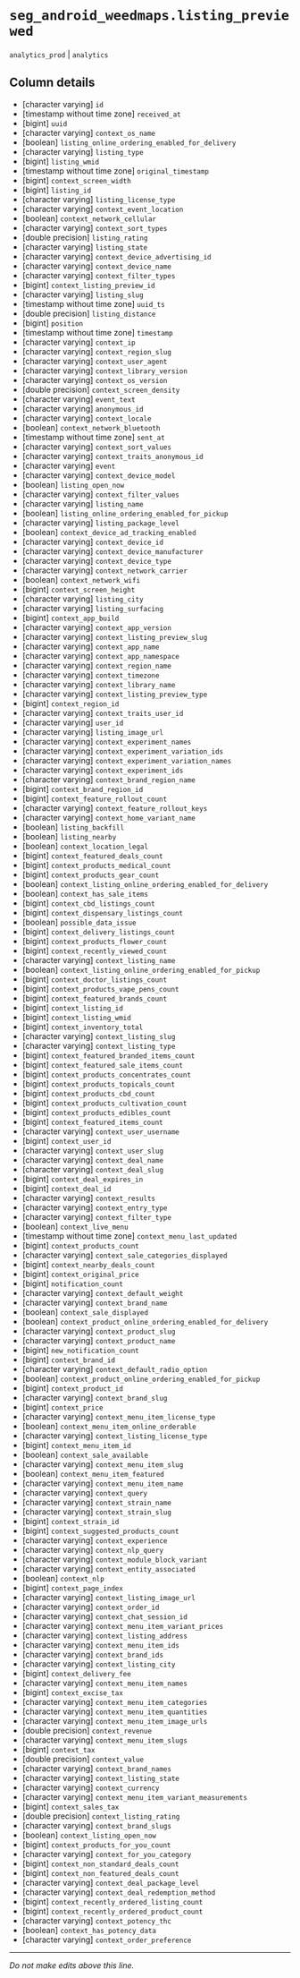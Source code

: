 # `seg_android_weedmaps.listing_previewed`
`analytics_prod` | `analytics`

## Column details
* [character varying] `id`
* [timestamp without time zone] `received_at`
* [bigint]    `uuid`
* [character varying] `context_os_name`
* [boolean]   `listing_online_ordering_enabled_for_delivery`
* [character varying] `listing_type`
* [bigint]    `listing_wmid`
* [timestamp without time zone] `original_timestamp`
* [bigint]    `context_screen_width`
* [bigint]    `listing_id`
* [character varying] `listing_license_type`
* [character varying] `context_event_location`
* [boolean]   `context_network_cellular`
* [character varying] `context_sort_types`
* [double precision] `listing_rating`
* [character varying] `listing_state`
* [character varying] `context_device_advertising_id`
* [character varying] `context_device_name`
* [character varying] `context_filter_types`
* [bigint]    `context_listing_preview_id`
* [character varying] `listing_slug`
* [timestamp without time zone] `uuid_ts`
* [double precision] `listing_distance`
* [bigint]    `position`
* [timestamp without time zone] `timestamp`
* [character varying] `context_ip`
* [character varying] `context_region_slug`
* [character varying] `context_user_agent`
* [character varying] `context_library_version`
* [character varying] `context_os_version`
* [double precision] `context_screen_density`
* [character varying] `event_text`
* [character varying] `anonymous_id`
* [character varying] `context_locale`
* [boolean]   `context_network_bluetooth`
* [timestamp without time zone] `sent_at`
* [character varying] `context_sort_values`
* [character varying] `context_traits_anonymous_id`
* [character varying] `event`
* [character varying] `context_device_model`
* [boolean]   `listing_open_now`
* [character varying] `context_filter_values`
* [character varying] `listing_name`
* [boolean]   `listing_online_ordering_enabled_for_pickup`
* [character varying] `listing_package_level`
* [boolean]   `context_device_ad_tracking_enabled`
* [character varying] `context_device_id`
* [character varying] `context_device_manufacturer`
* [character varying] `context_device_type`
* [character varying] `context_network_carrier`
* [boolean]   `context_network_wifi`
* [bigint]    `context_screen_height`
* [character varying] `listing_city`
* [character varying] `listing_surfacing`
* [bigint]    `context_app_build`
* [character varying] `context_app_version`
* [character varying] `context_listing_preview_slug`
* [character varying] `context_app_name`
* [character varying] `context_app_namespace`
* [character varying] `context_region_name`
* [character varying] `context_timezone`
* [character varying] `context_library_name`
* [character varying] `context_listing_preview_type`
* [bigint]    `context_region_id`
* [character varying] `context_traits_user_id`
* [character varying] `user_id`
* [character varying] `listing_image_url`
* [character varying] `context_experiment_names`
* [character varying] `context_experiment_variation_ids`
* [character varying] `context_experiment_variation_names`
* [character varying] `context_experiment_ids`
* [character varying] `context_brand_region_name`
* [bigint]    `context_brand_region_id`
* [bigint]    `context_feature_rollout_count`
* [character varying] `context_feature_rollout_keys`
* [character varying] `context_home_variant_name`
* [boolean]   `listing_backfill`
* [boolean]   `listing_nearby`
* [boolean]   `context_location_legal`
* [bigint]    `context_featured_deals_count`
* [bigint]    `context_products_medical_count`
* [bigint]    `context_products_gear_count`
* [boolean]   `context_listing_online_ordering_enabled_for_delivery`
* [boolean]   `context_has_sale_items`
* [bigint]    `context_cbd_listings_count`
* [bigint]    `context_dispensary_listings_count`
* [boolean]   `possible_data_issue`
* [bigint]    `context_delivery_listings_count`
* [bigint]    `context_products_flower_count`
* [bigint]    `context_recently_viewed_count`
* [character varying] `context_listing_name`
* [boolean]   `context_listing_online_ordering_enabled_for_pickup`
* [bigint]    `context_doctor_listings_count`
* [bigint]    `context_products_vape_pens_count`
* [bigint]    `context_featured_brands_count`
* [bigint]    `context_listing_id`
* [bigint]    `context_listing_wmid`
* [bigint]    `context_inventory_total`
* [character varying] `context_listing_slug`
* [character varying] `context_listing_type`
* [bigint]    `context_featured_branded_items_count`
* [bigint]    `context_featured_sale_items_count`
* [bigint]    `context_products_concentrates_count`
* [bigint]    `context_products_topicals_count`
* [bigint]    `context_products_cbd_count`
* [bigint]    `context_products_cultivation_count`
* [bigint]    `context_products_edibles_count`
* [bigint]    `context_featured_items_count`
* [character varying] `context_user_username`
* [bigint]    `context_user_id`
* [character varying] `context_user_slug`
* [character varying] `context_deal_name`
* [character varying] `context_deal_slug`
* [bigint]    `context_deal_expires_in`
* [bigint]    `context_deal_id`
* [character varying] `context_results`
* [character varying] `context_entry_type`
* [character varying] `context_filter_type`
* [boolean]   `context_live_menu`
* [timestamp without time zone] `context_menu_last_updated`
* [bigint]    `context_products_count`
* [character varying] `context_sale_categories_displayed`
* [bigint]    `context_nearby_deals_count`
* [bigint]    `context_original_price`
* [bigint]    `notification_count`
* [character varying] `context_default_weight`
* [character varying] `context_brand_name`
* [boolean]   `context_sale_displayed`
* [boolean]   `context_product_online_ordering_enabled_for_delivery`
* [character varying] `context_product_slug`
* [character varying] `context_product_name`
* [bigint]    `new_notification_count`
* [bigint]    `context_brand_id`
* [character varying] `context_default_radio_option`
* [boolean]   `context_product_online_ordering_enabled_for_pickup`
* [bigint]    `context_product_id`
* [character varying] `context_brand_slug`
* [bigint]    `context_price`
* [character varying] `context_menu_item_license_type`
* [boolean]   `context_menu_item_online_orderable`
* [character varying] `context_listing_license_type`
* [bigint]    `context_menu_item_id`
* [boolean]   `context_sale_available`
* [character varying] `context_menu_item_slug`
* [boolean]   `context_menu_item_featured`
* [character varying] `context_menu_item_name`
* [character varying] `context_query`
* [character varying] `context_strain_name`
* [character varying] `context_strain_slug`
* [bigint]    `context_strain_id`
* [bigint]    `context_suggested_products_count`
* [character varying] `context_experience`
* [character varying] `context_nlp_query`
* [character varying] `context_module_block_variant`
* [character varying] `context_entity_associated`
* [boolean]   `context_nlp`
* [bigint]    `context_page_index`
* [character varying] `context_listing_image_url`
* [character varying] `context_order_id`
* [character varying] `context_chat_session_id`
* [character varying] `context_menu_item_variant_prices`
* [character varying] `context_listing_address`
* [character varying] `context_menu_item_ids`
* [character varying] `context_brand_ids`
* [character varying] `context_listing_city`
* [bigint]    `context_delivery_fee`
* [character varying] `context_menu_item_names`
* [bigint]    `context_excise_tax`
* [character varying] `context_menu_item_categories`
* [character varying] `context_menu_item_quantities`
* [character varying] `context_menu_item_image_urls`
* [double precision] `context_revenue`
* [character varying] `context_menu_item_slugs`
* [bigint]    `context_tax`
* [double precision] `context_value`
* [character varying] `context_brand_names`
* [character varying] `context_listing_state`
* [character varying] `context_currency`
* [character varying] `context_menu_item_variant_measurements`
* [bigint]    `context_sales_tax`
* [double precision] `context_listing_rating`
* [character varying] `context_brand_slugs`
* [boolean]   `context_listing_open_now`
* [bigint]    `context_products_for_you_count`
* [character varying] `context_for_you_category`
* [bigint]    `context_non_standard_deals_count`
* [bigint]    `context_non_featured_deals_count`
* [character varying] `context_deal_package_level`
* [character varying] `context_deal_redemption_method`
* [bigint]    `context_recently_ordered_listing_count`
* [bigint]    `context_recently_ordered_product_count`
* [character varying] `context_potency_thc`
* [boolean]   `context_has_potency_data`
* [character varying] `context_order_preference`

-------------------------------------------------------------------------------
*Do not make edits above this line.*
